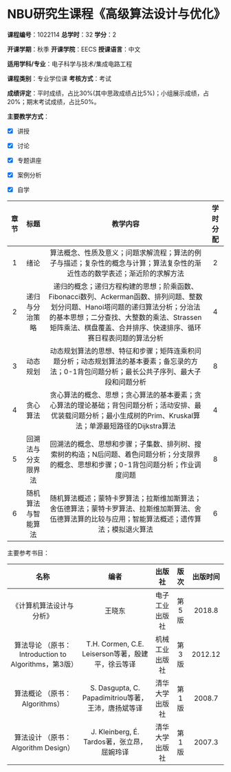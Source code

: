 # NBU研究生课程《高级算法设计与优化》

**课程编号**：1022114  **总学时**：32  **学分**：2 

**开课学期**：秋季    **开课学院**：EECS   **授课语言**：中文

**适用学科/专业**：电子科学与技术/集成电路工程

**课程类别**：专业学位课    **考核方式**：考试   

**成绩评定**：平时成绩，占比30%(其中思政成绩占比5%)；小组展示成绩，占20%；期末考试成绩，占比50%。  

**主要教学方式**：

- [x] 讲授     

- [x] 讨论

- [x] 专题讲座

- [x] 案例分析

- [x] 自学

  

| 章节 | 标题        |                           教学内容                           | 学时分配 |
| :--: | :----------------: | :----------------------------------------------------------: | :------: |
|  1   |        绪论        | 算法概念、性质及意义；问题求解流程；算法的例子与描述；复杂性的概念与计算；算法复杂性的渐近性态的数学表述；渐近阶的求解方法 |    2     |
|  2   |   递归与分治策略   | 递归的概念；递归方程构建的思想；阶乘函数、Fibonacci数列、Ackerman函数、排列问题、整数划分问题、Hanoi塔问题的递归算法分析；分治法的基本思想；二分查找、大整数的乘法、Strassen矩阵乘法、棋盘覆盖、合并排序、快速排序、循环赛日程表问题的算法分析 |    4     |
|  3   |      动态规划      | 动态规划算法的思想、特征和步骤；矩阵连乘积问题分析；动态规划算法的基本要素；备忘录的方法；0-1背包问题分析；最长公共子序列、最大子段和问题分析 |    8     |
|  4   |      贪心算法      | 贪心算法的概念、思想；贪心算法的基本要素；贪心算法的理论基础；背包问题分析；活动安排、最优装载问题分析；最小生成树的Prim、Kruskal算法；单源最短路径的Dijkstra算法 |    4     |
|  5   | 回溯法与分支限界法 | 回溯法的概念、思想和步骤；子集数、排列树、搜索树的构造；N后问题、着色问题分析；分支限界的概念、思想和步骤；0-1背包问题分析；作业调度问题 |    8     |
|  6   | 随机算法与智能算法 | 随机算法概述；蒙特卡罗算法；拉斯维加斯算法；舍伍德算法；蒙特卡罗算法、拉斯维加斯算法、舍伍德算法算的比较与应用；智能算法概述；遗传算法；模拟退火算法 |    6     |



主要参考书目：

|                           名称                           |                         编者                          |     出版社     | 版次  | 出版时间 |
| :------------------------------------------------------: | :---------------------------------------------------: | :------------: | :---: | :------: |
|                 《计算机算法设计与分析》                 |                        王晓东                         | 电子工业出版社 | 第5版 |  2018.8  |
| 算法导论   （原书：Introduction   to Algorithms，第3版） |  T.H.   Cormen, C.E. Leiserson等著，殷建平，徐云等译  | 机械工业出版社 | 第3版 | 2012.12  |
|             算法概论   （原书：Algorithms）              | S. Dasgupta, C.   Papadimitriou等著，王沛，唐扬斌等译 | 清华大学出版社 | 第1版 |  2008.7  |
|         算法设计   （原书：Algorithm   Design）          |     J. Kleinberg, É.   Tardos著，张立昂，屈婉玲译     | 清华大学出版社 | 第1版 |  2007.3  |







